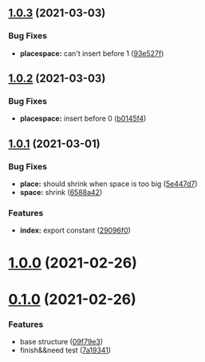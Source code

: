 ## [1.0.3](https://github.com/tqma113/placespace/compare/v1.0.2...v1.0.3) (2021-03-03)


### Bug Fixes

* **placespace:** can't insert before 1 ([93e527f](https://github.com/tqma113/placespace/commit/93e527f3c0f18643141572432cee36fb81a14bbe))



## [1.0.2](https://github.com/tqma113/placespace/compare/v1.0.1...v1.0.2) (2021-03-03)


### Bug Fixes

* **placespace:** insert before 0 ([b0145f4](https://github.com/tqma113/placespace/commit/b0145f428cf1f47162b143d9437059a3622fda7d))



## [1.0.1](https://github.com/tqma113/placespace/compare/v1.0.0...v1.0.1) (2021-03-01)


### Bug Fixes

* **place:** should shrink when space is too big ([5e447d7](https://github.com/tqma113/placespace/commit/5e447d750b6608882f1f7fc325fb19ef455b87b3))
* **space:** shrink ([6588a42](https://github.com/tqma113/placespace/commit/6588a42013848bd2d143b5bd3cdfbe00a34f08a4))


### Features

* **index:** export constant ([29096f0](https://github.com/tqma113/placespace/commit/29096f053b812f1ee5415d1b4a1b8a6b9163d6ae))



# [1.0.0](https://github.com/tqma113/placespace/compare/v0.1.0...v1.0.0) (2021-02-26)



# [0.1.0](https://github.com/tqma113/placespace/compare/09f79e32bccb8a1d04c7e8fec28f171dd8d3a2b7...v0.1.0) (2021-02-26)


### Features

* base structure ([09f79e3](https://github.com/tqma113/placespace/commit/09f79e32bccb8a1d04c7e8fec28f171dd8d3a2b7))
* finish&&need test ([7a19341](https://github.com/tqma113/placespace/commit/7a19341bb747736c5cb8a1384353694787b55d64))



